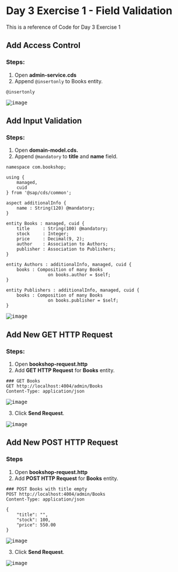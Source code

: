 # Day 3 Exercise 1 - Field Validation
This is a reference of Code for Day 3 Exercise 1

## Add Access Control
### Steps:
1. Open **admin-service.cds**
2. Append `@insertonly` to Books entity. 
```cds
@insertonly
```
<kbd> ![image](https://github.com/takaobaltazar/sap-capm-bookshop/assets/9301953/27215341-3426-4844-8c7f-dca8222e90cf) </kbd>

## Add Input Validation
### Steps:
1. Open **domain-model.cds.**
2. Append `@mandatory` to **title** and **name** field.
```cds
namespace com.bookshop;

using {
    managed,
    cuid
} from '@sap/cds/common';

aspect additionalInfo {
    name : String(120) @mandatory;
}

entity Books : managed, cuid {
    title     : String(100) @mandatory;
    stock     : Integer;
    price     : Decimal(9, 2);
    author    : Association to Authors;
    publisher : Association to Publishers;
}

entity Authors : additionalInfo, managed, cuid {
    books : Composition of many Books
                on books.author = $self;
}

entity Publishers : additionalInfo, managed, cuid {
    books : Composition of many Books
                on books.publisher = $self;
}
```
<kbd> ![image](https://github.com/takaobaltazar/sap-capm-bookshop/assets/9301953/b859bbfc-c5ad-4c57-8c86-212cbcaffe52) </kbd>

## Add New GET HTTP Request
### Steps:
1. Open **bookshop-request.http**
2. Add **GET HTTP Request** for **Books** entity.
```http
### GET Books
GET http://localhost:4004/admin/Books
Content-Type: application/json
```
<kbd> ![image](https://github.com/takaobaltazar/sap-capm-bookshop/assets/9301953/1f27afcf-f04d-43e9-9cfe-04905805957c) </kbd>

3. Click **Send Request**.

<kbd> ![image](https://github.com/takaobaltazar/sap-capm-bookshop/assets/9301953/6f2e2ed8-029f-4665-a999-4e8b9a78e8ef) </kbd>

## Add New POST HTTP Request
### Steps
1. Open **bookshop-request.http**
2. Add **POST HTTP Request** for **Books** entity.
```http
### POST Books with title empty
POST http://localhost:4004/admin/Books
Content-Type: application/json

{
    "title": "",
    "stock": 100,
    "price": 550.00
}
```
<kbd> ![image](https://github.com/takaobaltazar/sap-capm-bookshop/assets/9301953/9b1cd843-2958-4945-b1bc-8c39a75e4c04) </kbd>

3. Click **Send Request**.

<kbd> ![image](https://github.com/takaobaltazar/sap-capm-bookshop/assets/9301953/48c4c01e-1383-4a73-8007-a79f6cfb8927) </kbd>


